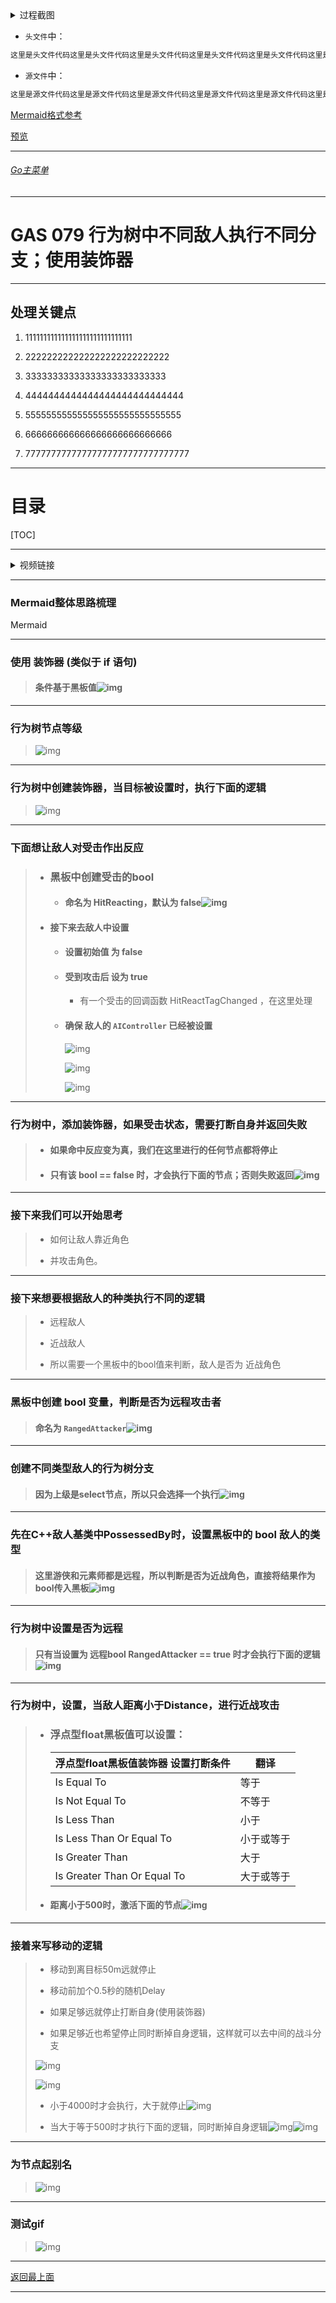 <details>
<summary>过程截图</summary>

>

------

</details>




+ `头文件`中：
```cpp
这里是头文件代码这里是头文件代码这里是头文件代码这里是头文件代码这里是头文件代码这里是头文件代码
```

+ `源文件`中：
```cpp
这里是源文件代码这里是源文件代码这里是源文件代码这里是源文件代码这里是源文件代码这里是源文件代码
```

[Mermaid格式参考](https://github.com/liyunlong618/LiYunLongKnowledgeLibrary/blob/main/Mermaid%E6%A0%BC%E5%BC%8F%E5%8F%82%E8%80%83.md)

[预览](https://github.com/liyunlong618/LiYunLongKnowledgeLibrary/tree/main/UECPP/Models/GAS/GAS_2_Aura)



___________________________________________________________________________________________
###### [Go主菜单](../MainMenu.md)
___________________________________________________________________________________________

# GAS 079 行为树中不同敌人执行不同分支；使用装饰器

___________________________________________________________________________________________

## 处理关键点

1. 111111111111111111111111111111

2. 222222222222222222222222222

3. 33333333333333333333333333

4. 4444444444444444444444444444

5. 555555555555555555555555555555

6. 666666666666666666666666666

7. 77777777777777777777777777777777

___________________________________________________________________________________________

# 目录


[TOC]


___________________________________________________________________________________________

<details>
<summary>视频链接</summary>

[7. Behavior Tree Decorators_哔哩哔哩_bilibili](https://www.bilibili.com/video/BV1JD421E7yC?p=167&vd_source=9e1e64122d802b4f7ab37bd325a89e6c)

------

</details>

___________________________________________________________________________________________

### Mermaid整体思路梳理

Mermaid

___________________________________________________________________________________________

### 使用 装饰器 (类似于 if 语句)

> #### 条件基于黑板值![img](https://api2.mubu.com/v3/document_image/25165450_b0711a6c-da6b-4c3f-ee37-c79c8f84b839.png)

------

### 行为树节点等级

> ![img](https://api2.mubu.com/v3/document_image/25165450_5a227b2b-25ae-425e-aa62-dd6e0ae9389a.png)

------

### 行为树中创建装饰器，当目标被设置时，执行下面的逻辑

> ![img](https://api2.mubu.com/v3/document_image/25165450_c9a6fd89-ad3c-4d65-a6de-31f9223e18fb.png)

------

### 下面想让敌人对受击作出反应

> - ### 黑板中创建受击的bool
>
>   - #### 命名为 HitReacting，默认为 false![img](https://api2.mubu.com/v3/document_image/25165450_b2d0da88-9b24-40c7-cfd4-78f97408b019.png)
>
> - #### 接下来去敌人中设置
>
>   - #### 设置初始值 为 false
>
>   - #### 受到攻击后 设为 true
>
>     - 有一个受击的回调函数 HitReactTagChanged ，在这里处理
>
>   - #### 确保 敌人的 `AIController` 已经被设置
>
>     ![img](https://api2.mubu.com/v3/document_image/25165450_efae8f82-4c69-45b3-b9dd-8c850562be81.png)
>
>     ![img](https://api2.mubu.com/v3/document_image/25165450_b7a27b1a-d225-483f-d600-56442b01355b.png)
>
>     ![img](https://api2.mubu.com/v3/document_image/25165450_4e4bce20-9c56-49ff-e052-617eab2c6adb.png)

------

### 行为树中，添加装饰器，如果受击状态，需要打断自身并返回失败

> - #### 如果命中反应变为真，我们在这里进行的任何节点都将停止
>
> - #### 只有该 bool == false 时，才会执行下面的节点；否则失败返回![img](https://api2.mubu.com/v3/document_image/25165450_84e8b733-78db-446c-e2cb-c90277b1b639.png)

------

### 接下来我们可以开始思考

> - 如何让敌人靠近角色
>
> - 并攻击角色。

------

### 接下来想要根据敌人的种类执行不同的逻辑

> - 远程敌人
>
> - 近战敌人
>
> - 所以需要一个黑板中的bool值来判断，敌人是否为 近战角色

------

### 黑板中创建 bool 变量，判断是否为远程攻击者

> #### 命名为 `RangedAttacker`![img](https://api2.mubu.com/v3/document_image/25165450_6a144508-637f-49f2-e1bd-b6abddbb5e56.png)

------

### 创建不同类型敌人的行为树分支

> #### 因为上级是select节点，所以只会选择一个执行![img](https://api2.mubu.com/v3/document_image/25165450_47c67336-363b-4beb-96a9-6e3e99550aee.png)

------

### 先在C++敌人基类中PossessedBy时，设置黑板中的 bool 敌人的类型

> #### 这里游侠和元素师都是远程，所以判断是否为近战角色，直接将结果作为bool传入黑板![img](https://api2.mubu.com/v3/document_image/25165450_e07ce330-0dce-4781-99c6-b634ba73f3df.png)

------

### 行为树中设置是否为远程

> #### 只有当设置为 远程bool RangedAttacker == true 时才会执行下面的逻辑![img](https://api2.mubu.com/v3/document_image/25165450_32129c80-9e56-49c6-f3d8-5c9113d57e99.png)

------

### 行为树中，设置，当敌人距离小于Distance，进行近战攻击

> - ### 浮点型float黑板值可以设置：
>
>   | 浮点型float黑板值装饰器 设置打断条件 | 翻译       |
>   | ------------------------------------ | ---------- |
>   | Is Equal To                          | 等于       |
>   | Is Not Equal To                      | 不等于     |
>   | Is Less Than                         | 小于       |
>   | Is Less Than Or Equal To             | 小于或等于 |
>   | Is Greater Than                      | 大于       |
>   | Is Greater Than Or Equal To          | 大于或等于 |
>
> - #### 距离小于500时，激活下面的节点![img](https://api2.mubu.com/v3/document_image/25165450_b5f08fcd-ff53-46eb-8ec3-b8aff2086e22.png)

------

### 接着来写移动的逻辑

> - 移动到离目标50m远就停止
>
> - 移动前加个0.5秒的随机Delay
>
> - 如果足够远就停止打断自身(使用装饰器)
>
> - 如果足够近也希望停止同时断掉自身逻辑，这样就可以去中间的战斗分支
>
> ![img](https://api2.mubu.com/v3/document_image/25165450_5e710085-e0f0-4f51-d4a0-74e861ff0e22.png)
>
> ![img](https://api2.mubu.com/v3/document_image/25165450_bdad96da-f49b-43c8-b063-7935a3109708.png)
>
> - 小于4000时才会执行，大于就停止![img](https://api2.mubu.com/v3/document_image/25165450_2db7b98a-6de1-43a9-a346-3aa4a3dd7673.png)
>
> - 当大于等于500时才执行下面的逻辑，同时断掉自身逻辑![img](https://api2.mubu.com/v3/document_image/25165450_1827bfc4-816c-4777-cb37-9f04debd29b2.png)![img](https://api2.mubu.com/v3/document_image/25165450_a2cc6374-02c5-4178-cb17-d29a8e58175e.png)

------

### 为节点起别名

> ![img](https://api2.mubu.com/v3/document_image/25165450_f2168fba-a859-4895-e5bf-75f3df3aa480.png)

------

### 测试gif

> ![img](https://api2.mubu.com/v3/document_image/25165450_c934f57e-296f-46cd-c991-cf9e1d320127.png)


___________________________________________________________________________________________

[返回最上面](#Go主菜单)

___________________________________________________________________________________________